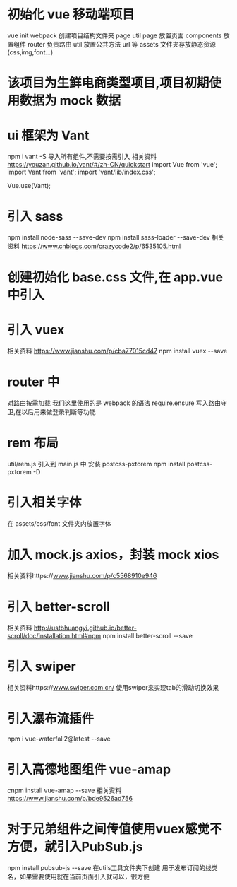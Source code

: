 # 初始化 vue 移动端项目

vue init webpack
创建项目结构文件夹 page util
page 放置页面
components 放置组件
router 负责路由
util 放置公共方法 url 等
assets 文件夹存放静态资源(css,img,font...)

# 该项目为生鲜电商类型项目,项目初期使用数据为 mock 数据

# ui 框架为 Vant

npm i vant -S
导入所有组件,不需要按需引入
相关资料 https://youzan.github.io/vant/#/zh-CN/quickstart
import Vue from 'vue';
import Vant from 'vant';
import 'vant/lib/index.css';

Vue.use(Vant);

# 引入 sass

npm install node-sass --save-dev
npm install sass-loader --save-dev
相关资料 https://www.cnblogs.com/crazycode2/p/6535105.html

# 创建初始化 base.css 文件,在 app.vue 中引入

# 引入 vuex

相关资料 https://www.jianshu.com/p/cba77015cd47
npm install vuex --save

# router 中

对路由按需加载 我们这里使用的是 webpack 的语法 require.ensure
写入路由守卫,在以后用来做登录判断等功能

# rem 布局

util/rem.js 引入到 main.js 中
安装 postcss-pxtorem
npm install postcss-pxtorem -D

# 引入相关字体

在 assets/css/font 文件夹内放置字体

# 加入 mock.js axios，封装 mock xios

相关资料https://www.jianshu.com/p/c5568910e946

# 引入 better-scroll

相关资料 http://ustbhuangyi.github.io/better-scroll/doc/installation.html#npm
npm install better-scroll --save

# 引入 swiper
相关资料https://www.swiper.com.cn/
使用swiper来实现tab的滑动切换效果

# 引入瀑布流插件
 npm i vue-waterfall2@latest --save

# 引入高德地图组件 vue-amap
cnpm install vue-amap --save
相关资料 https://www.jianshu.com/p/bde9526ad756

# 对于兄弟组件之间传值使用vuex感觉不方便，就引入PubSub.js
npm install pubsub-js --save
在utils工具文件夹下创建 用于发布订阅的线类名，如果需要使用就在当前页面引入就可以，很方便